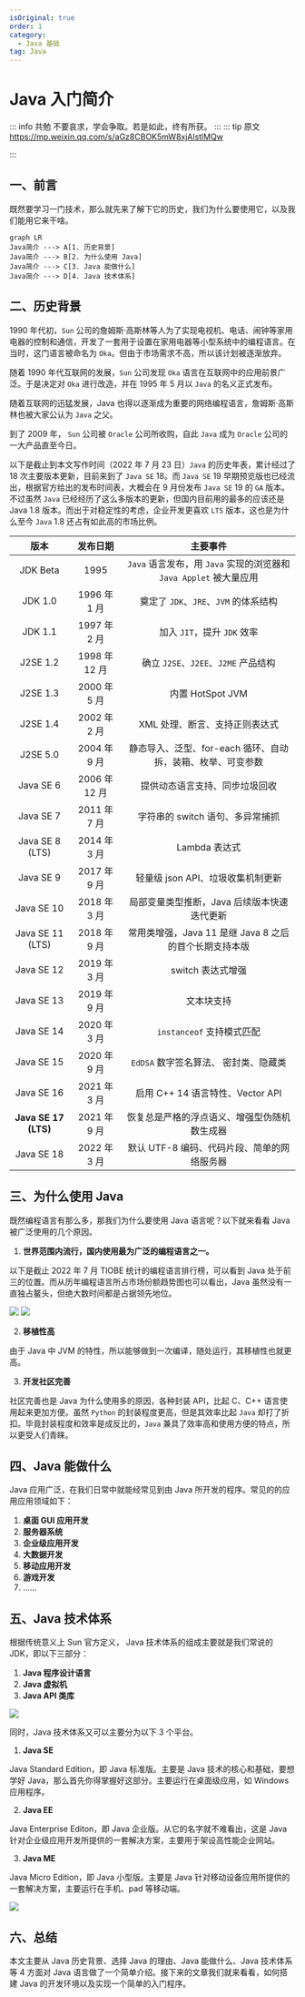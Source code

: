 ```yaml
---
isOriginal: true
order: 1
category:
  - Java 基础
tag: Java
---
```

# Java 入门简介

::: info 共勉
不要哀求，学会争取。若是如此，终有所获。
:::
::: tip 原文
https://mp.weixin.qq.com/s/aGz8CBOK5mW8xjAlstlMQw

:::

## 一、前言

既然要学习一门技术，那么就先来了解下它的历史，我们为什么要使用它，以及我们能用它来干啥。

```mermaid
graph LR
Java简介 ---> A[1. 历史背景]
Java简介 ---> B[2. 为什么使用 Java]
Java简介 ---> C[3. Java 能做什么]
Java简介 ---> D[4. Java 技术体系]
```

## 二、历史背景

1990 年代初，`Sun` 公司的詹姆斯·高斯林等人为了实现电视机、电话、闹钟等家用电器的控制和通信，开发了一套用于设置在家用电器等小型系统中的编程语言。在当时，这门语言被命名为 `Oka`。但由于市场需求不高，所以该计划被逐渐放弃。

随着 1990 年代互联网的发展，`Sun` 公司发现 `Oka` 语言在互联网中的应用前景广泛。于是决定对 `Oka` 进行改造，并在 1995 年 5 月以 `Java` 的名义正式发布。

随着互联网的迅猛发展，Java 也得以逐渐成为重要的网络编程语言，詹姆斯·高斯林也被大家公认为 `Java` 之父。

到了 2009 年， `Sun` 公司被 `Oracle` 公司所收购，自此 `Java` 成为 `Oracle` 公司的一大产品直至今日。

以下是截止到本文写作时间（2022 年 7 月 23 日）`Java` 的历史年表，累计经过了 18 次主要版本更新，目前来到了 `Java SE` 18。而 `Java SE` 19 早期预览版也已经流出，根据官方给出的发布时间表，大概会在 9 月份发布 `Java SE` 19 的 `GA` 版本。不过虽然 `Java` 已经经历了这么多版本的更新，但国内目前用的最多的应该还是 Java 1.8 版本。而出于对稳定性的考虑，企业开发更喜欢 `LTS` 版本，这也是为什么至今 `Java` 1.8 还占有如此高的市场比例。

|         版本         |   发布日期    |                              主要事件                              |
| :------------------: | :-----------: | :----------------------------------------------------------------: |
|       JDK Beta       |     1995      | `Java` 语言发布，用 `Java` 实现的浏览器和 `Java Applet` 被大量应用 |
|       JDK 1.0        | 1996 年 1 月  |               奠定了 `JDK`、`JRE`、`JVM` 的体系结构                |
|       JDK 1.1        | 1997 年 2 月  |                    加入 `JIT`，提升 `JDK` 效率                     |
|       J2SE 1.2       | 1998 年 12 月 |                确立 `J2SE`、`J2EE`、`J2ME` 产品结构                |
|       J2SE 1.3       | 2000 年 5 月  |                          内置 HotSpot JVM                          |
|       J2SE 1.4       | 2002 年 2 月  |                   XML 处理、断言、支持正则表达式                   |
|       J2SE 5.0       | 2004 年 9 月  |    静态导入、泛型、for-each 循环、自动拆，装箱、枚举、可变参数     |
|      Java SE 6       | 2006 年 12 月 |                   提供动态语言支持、同步垃圾回收                   |
|      Java SE 7       | 2011 年 7 月  |                  字符串的 switch 语句、多异常捕抓                  |
|   Java SE 8 (LTS)    | 2014 年 3 月  |                           Lambda 表达式                            |
|      Java SE 9       | 2017 年 9 月  |                 轻量级 json API、垃圾收集机制更新                  |
|      Java SE 10      | 2018 年 3 月  |            局部变量类型推断，Java 后续版本快速迭代更新             |
|   Java SE 11 (LTS)   | 2018 年 9 月  |       常用类增强，Java 11 是继 Java 8 之后的首个长期支持本版       |
|      Java SE 12      | 2019 年 3 月  |                         switch 表达式增强                          |
|      Java SE 13      | 2019 年 9 月  |                             文本块支持                             |
|      Java SE 14      | 2020 年 3 月  |                     `instanceof` 支持模式匹配                      |
|      Java SE 15      | 2020 年 9 月  |               `EdDSA` 数字签名算法、 密封类、隐藏类                |
|      Java SE 16      | 2021 年 3 月  |                  启用 C++ 14 语言特性、Vector API                  |
| **Java SE 17 (LTS)** | 2021 年 9 月  |            恢复总是严格的浮点语义、增强型伪随机数生成器            |
|      Java SE 18      | 2022 年 3 月  |            默认 UTF-8 编码、代码片段、简单的网络服务器             |

## 三、为什么使用 Java

既然编程语言有那么多，那我们为什么要使用 Java 语言呢？以下就来看看 Java 被广泛使用的几个原因。

1.  **世界范围内流行，国内使用最为广泛的编程语言之一。**

以下是截止 2022 年 7 月 TIOBE 统计的编程语言排行榜，可以看到 Java 处于前三的位置。而从历年编程语言所占市场份额趋势图也可以看出，Java 虽然没有一直独占鳌头，但绝大数时间都是占据领先地位。

![](./assets/20220701-intro-to-java/language-sort.png)
![](./assets/20220701-intro-to-java/trending.png)

2. **移植性高**

由于 Java 中 JVM 的特性，所以能够做到一次编译，随处运行，其移植性也就更高。

3.  **开发社区完善**

社区完善也是 Java 为什么使用多的原因，各种封装 API，比起 C、C++ 语言使用起来更加方便。虽然 `Python` 的封装程度更高，但是其效率比起 `Java` 却打了折扣。毕竟封装程度和效率是成反比的，`Java` 兼具了效率高和使用方便的特点，所以更受人们青睐。

## 四、Java 能做什么

Java 应用广泛，在我们日常中就能经常见到由 Java 所开发的程序。常见的的应用应用领域如下：

1. **桌面 GUI 应用开发**
2. **服务器系统**
3. **企业级应用开发**
4. **大数据开发**
5. **移动应用开发**
6. **游戏开发**
7. ……

## 五、Java 技术体系

根据传统意义上 Sun 官方定义， Java 技术体系的组成主要就是我们常说的 JDK，即以下三部分：

1.  **Java 程序设计语言**
2.  **Java 虚拟机**
3.  **Java API 类库**

![](./assets/20220701-intro-to-java/java-system.png)

同时，Java 技术体系又可以主要分为以下 3 个平台。

1.  **Java SE**

Java Standard Edition，即 Java 标准版。主要是 Java 技术的核心和基础，要想学好 Java，那么首先你得掌握好这部分。主要运行在桌面级应用，如 Windows 应用程序。

2.  **Java EE**

Java Enterprise Editon，即 Java 企业版。从它的名字就不难看出，这是 Java 针对企业级应用开发所提供的一套解决方案，主要用于架设高性能企业网站。

3.  **Java ME**

Java Micro Edition，即 Java 小型版。主要是 Java 针对移动设备应用所提供的一套解决方案，主要运行在手机、pad 等移动端。

![](./assets/20220701-intro-to-java/java-platform.png)

## 六、总结

本文主要从 Java 历史背景、选择 Java 的理由、Java 能做什么、Java 技术体系等 4 方面对 Java 语言做了一个简单介绍。接下来的文章我们就来看看，如何搭建 Java 的开发环境以及实现一个简单的入门程序。

<Share colorful />